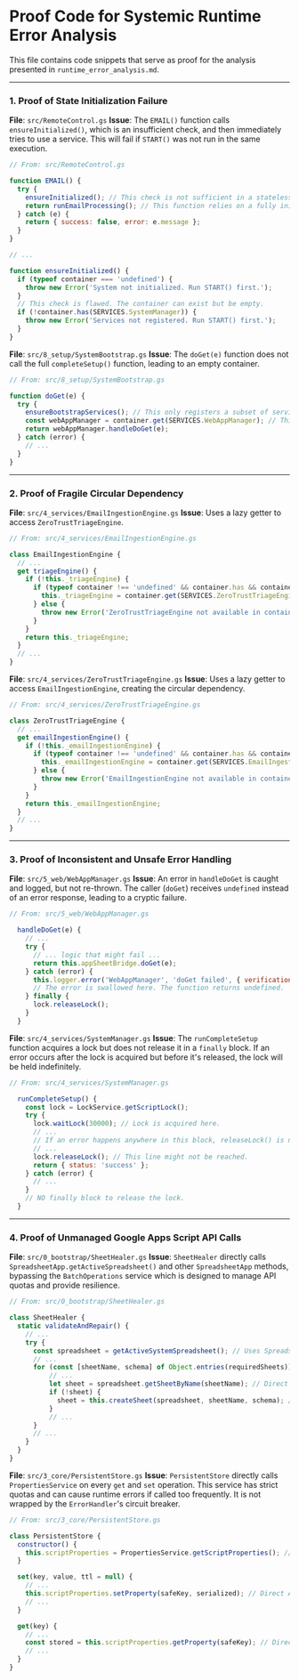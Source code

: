 # Proof Code for Systemic Runtime Error Analysis

This file contains code snippets that serve as proof for the analysis presented in `runtime_error_analysis.md`.

---

### 1. Proof of State Initialization Failure

**File**: `src/RemoteControl.gs`
**Issue**: The `EMAIL()` function calls `ensureInitialized()`, which is an insufficient check, and then immediately tries to use a service. This will fail if `START()` was not run in the same execution.

```javascript
// From: src/RemoteControl.gs

function EMAIL() {
  try {
    ensureInitialized(); // This check is not sufficient in a stateless environment.
    return runEmailProcessing(); // This function relies on a fully initialized container.
  } catch (e) {
    return { success: false, error: e.message };
  }
}

// ...

function ensureInitialized() {
  if (typeof container === 'undefined') {
    throw new Error('System not initialized. Run START() first.');
  }
  // This check is flawed. The container can exist but be empty.
  if (!container.has(SERVICES.SystemManager)) {
    throw new Error('Services not registered. Run START() first.');
  }
}
```

**File**: `src/8_setup/SystemBootstrap.gs`
**Issue**: The `doGet(e)` function does not call the full `completeSetup()` function, leading to an empty container.

```javascript
// From: src/8_setup/SystemBootstrap.gs

function doGet(e) {
  try {
    ensureBootstrapServices(); // This only registers a subset of services, not the full set required.
    const webAppManager = container.get(SERVICES.WebAppManager); // This will fail as WebAppManager is not registered.
    return webAppManager.handleDoGet(e);
  } catch (error) {
    // ...
  }
}
```

---

### 2. Proof of Fragile Circular Dependency

**File**: `src/4_services/EmailIngestionEngine.gs`
**Issue**: Uses a lazy getter to access `ZeroTrustTriageEngine`.

```javascript
// From: src/4_services/EmailIngestionEngine.gs

class EmailIngestionEngine {
  // ...
  get triageEngine() {
    if (!this._triageEngine) {
      if (typeof container !== 'undefined' && container.has && container.has(SERVICES.ZeroTrustTriageEngine)) {
        this._triageEngine = container.get(SERVICES.ZeroTrustTriageEngine);
      } else {
        throw new Error('ZeroTrustTriageEngine not available in container');
      }
    }
    return this._triageEngine;
  }
  // ...
}
```

**File**: `src/4_services/ZeroTrustTriageEngine.gs`
**Issue**: Uses a lazy getter to access `EmailIngestionEngine`, creating the circular dependency.

```javascript
// From: src/4_services/ZeroTrustTriageEngine.gs

class ZeroTrustTriageEngine {
  // ...
  get emailIngestionEngine() {
    if (!this._emailIngestionEngine) {
      if (typeof container !== 'undefined' && container.has && container.has(SERVICES.EmailIngestionEngine)) {
        this._emailIngestionEngine = container.get(SERVICES.EmailIngestionEngine);
      } else {
        throw new Error('EmailIngestionEngine not available in container');
      }
    }
    return this._emailIngestionEngine;
  }
  // ...
}
```

---

### 3. Proof of Inconsistent and Unsafe Error Handling

**File**: `src/5_web/WebAppManager.gs`
**Issue**: An error in `handleDoGet` is caught and logged, but not re-thrown. The caller (`doGet`) receives `undefined` instead of an error response, leading to a cryptic failure.

```javascript
// From: src/5_web/WebAppManager.gs

  handleDoGet(e) {
    // ...
    try {
      // ... logic that might fail ...
      return this.appSheetBridge.doGet(e);
    } catch (error) {
      this.logger.error('WebAppManager', 'doGet failed', { verification_id: verificationId, error: error.message });
      // The error is swallowed here. The function returns undefined.
    } finally {
      lock.releaseLock();
    }
  }
```

**File**: `src/4_services/SystemManager.gs`
**Issue**: The `runCompleteSetup` function acquires a lock but does not release it in a `finally` block. If an error occurs after the lock is acquired but before it's released, the lock will be held indefinitely.

```javascript
// From: src/4_services/SystemManager.gs

  runCompleteSetup() {
    const lock = LockService.getScriptLock();
    try {
      lock.waitLock(30000); // Lock is acquired here.
      // ...
      // If an error happens anywhere in this block, releaseLock() is never called.
      // ...
      lock.releaseLock(); // This line might not be reached.
      return { status: 'success' };
    } catch (error) {
      // ...
    }
    // NO finally block to release the lock.
  }
```

---

### 4. Proof of Unmanaged Google Apps Script API Calls

**File**: `src/0_bootstrap/SheetHealer.gs`
**Issue**: `SheetHealer` directly calls `SpreadsheetApp.getActiveSpreadsheet()` and other `SpreadsheetApp` methods, bypassing the `BatchOperations` service which is designed to manage API quotas and provide resilience.

```javascript
// From: src/0_bootstrap/SheetHealer.gs

class SheetHealer {
  static validateAndRepair() {
    // ...
    try {
      const spreadsheet = getActiveSystemSpreadsheet(); // Uses SpreadsheetApp directly
      // ...
      for (const [sheetName, schema] of Object.entries(requiredSheets)) {
          // ...
          let sheet = spreadsheet.getSheetByName(sheetName); // Direct API call
          if (!sheet) {
            sheet = this.createSheet(spreadsheet, sheetName, schema); // Direct API call
          }
          // ...
      }
      // ...
    }
  }
}
```

**File**: `src/3_core/PersistentStore.gs`
**Issue**: `PersistentStore` directly calls `PropertiesService` on every `get` and `set` operation. This service has strict quotas and can cause runtime errors if called too frequently. It is not wrapped by the `ErrorHandler`'s circuit breaker.

```javascript
// From: src/3_core/PersistentStore.gs

class PersistentStore {
  constructor() {
    this.scriptProperties = PropertiesService.getScriptProperties(); // Direct API call
  }

  set(key, value, ttl = null) {
    // ...
    this.scriptProperties.setProperty(safeKey, serialized); // Direct API call
    // ...
  }

  get(key) {
    // ...
    const stored = this.scriptProperties.getProperty(safeKey); // Direct API call
    // ...
  }
}
```
